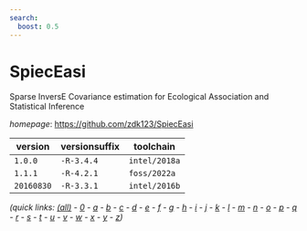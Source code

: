 ```yaml
---
search:
  boost: 0.5
---
```

# SpiecEasi

Sparse InversE Covariance estimation for Ecological Association and Statistical Inference

*homepage*: <https://github.com/zdk123/SpiecEasi>

version | versionsuffix | toolchain
--------|---------------|----------
``1.0.0`` | ``-R-3.4.4`` | ``intel/2018a``
``1.1.1`` | ``-R-4.2.1`` | ``foss/2022a``
``20160830`` | ``-R-3.3.1`` | ``intel/2016b``


*(quick links: [(all)](../index.md) - [0](../0/index.md) - [a](../a/index.md) - [b](../b/index.md) - [c](../c/index.md) - [d](../d/index.md) - [e](../e/index.md) - [f](../f/index.md) - [g](../g/index.md) - [h](../h/index.md) - [i](../i/index.md) - [j](../j/index.md) - [k](../k/index.md) - [l](../l/index.md) - [m](../m/index.md) - [n](../n/index.md) - [o](../o/index.md) - [p](../p/index.md) - [q](../q/index.md) - [r](../r/index.md) - [s](../s/index.md) - [t](../t/index.md) - [u](../u/index.md) - [v](../v/index.md) - [w](../w/index.md) - [x](../x/index.md) - [y](../y/index.md) - [z](../z/index.md))*

